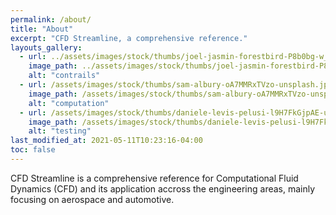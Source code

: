 ```yaml
---
permalink: /about/
title: "About"
excerpt: "CFD Streamline, a comprehensive reference."
layouts_gallery:
  - url: ../assets/images/stock/thumbs/joel-jasmin-forestbird-P8b0bg-w_YA-unsplash.jpg
    image_path: ../assets/images/stock/thumbs/joel-jasmin-forestbird-P8b0bg-w_YA-unsplash.jpg
    alt: "contrails"
  - url: /assets/images/stock/thumbs/sam-albury-oA7MMRxTVzo-unsplash.jpg
    image_path: /assets/images/stock/thumbs/sam-albury-oA7MMRxTVzo-unsplash.jpg
    alt: "computation"
  - url: /assets/images/stock/thumbs/daniele-levis-pelusi-l9H7FkGjpAE-unsplash.jpg
    image_path: /assets/images/stock/thumbs/daniele-levis-pelusi-l9H7FkGjpAE-unsplash.jpg
    alt: "testing"
last_modified_at: 2021-05-11T10:23:16-04:00
toc: false
---
```


CFD Streamline is a comprehensive reference for Computational Fluid Dynamics (CFD) and its application accross the engineering areas, mainly focusing on aerospace and automotive.